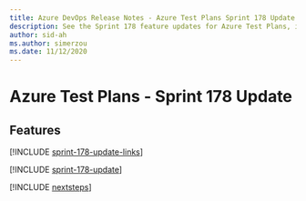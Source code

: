```yaml
---
title: Azure DevOps Release Notes - Azure Test Plans Sprint 178 Update
description: See the Sprint 178 feature updates for Azure Test Plans, including next steps.
author: sid-ah
ms.author: simerzou
ms.date: 11/12/2020
---
```


# Azure Test Plans - Sprint 178 Update

## Features

[!INCLUDE [sprint-178-update-links](../includes/testplans/sprint-178-update-links.md)]

[!INCLUDE [sprint-178-update](../includes/testplans/sprint-178-update.md)]

[!INCLUDE [nextsteps](../includes/nextsteps.md)]